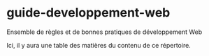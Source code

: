 # guide-developpement-web
Ensemble de règles et de bonnes pratiques de développement Web

Ici, il y aura une table des matières du contenu de ce répertoire.
